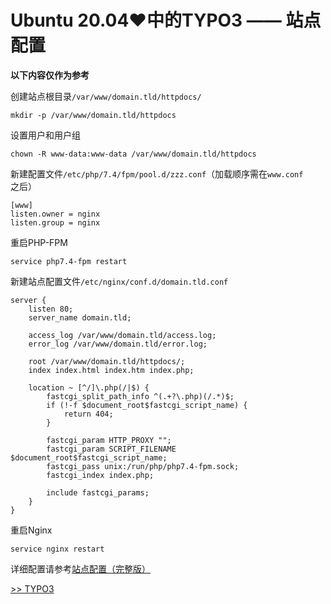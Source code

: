 # Ubuntu 20.04♥中的TYPO3 —— 站点配置

**以下内容仅作为参考**

创建站点根目录`/var/www/domain.tld/httpdocs/`

    mkdir -p /var/www/domain.tld/httpdocs

设置用户和用户组

    chown -R www-data:www-data /var/www/domain.tld/httpdocs

新建配置文件`/etc/php/7.4/fpm/pool.d/zzz.conf`（加载顺序需在`www.conf`之后）

    [www]
    listen.owner = nginx
    listen.group = nginx

重启PHP-FPM

    service php7.4-fpm restart

新建站点配置文件`/etc/nginx/conf.d/domain.tld.conf`

    server {
        listen 80;
        server_name domain.tld;

        access_log /var/www/domain.tld/access.log;
        error_log /var/www/domain.tld/error.log;

        root /var/www/domain.tld/httpdocs/;
        index index.html index.htm index.php;

        location ~ [^/]\.php(/|$) {
            fastcgi_split_path_info ^(.+?\.php)(/.*)$;
            if (!-f $document_root$fastcgi_script_name) {
                return 404;
            }

            fastcgi_param HTTP_PROXY "";
            fastcgi_param SCRIPT_FILENAME $document_root$fastcgi_script_name;
            fastcgi_pass unix:/run/php/php7.4-fpm.sock;
            fastcgi_index index.php;

            include fastcgi_params;
        }
    }

重启Nginx

    service nginx restart

详细配置请参考[站点配置（完整版）](Site/Configuration.md)

[>> TYPO3](TYPO3.md)